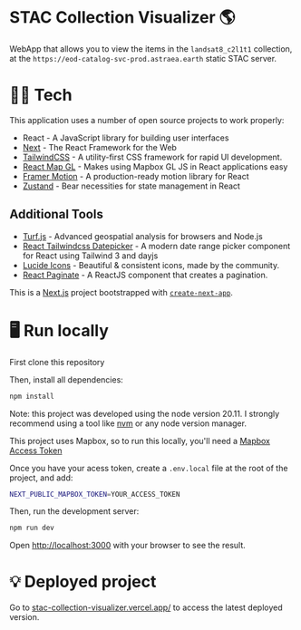 # STAC Collection Visualizer 🌎

WebApp that allows you to view the items in the `landsat8_c2l1t1` collection, at the `https://eod-catalog-svc-prod.astraea.earth` static STAC server.

# 🧑‍💻 Tech

This application uses a number of open source projects to work properly:

- React - A JavaScript library for building user interfaces 
- [Next](https://nextjs.org/) - The React Framework for the Web
- [TailwindCSS](https://tailwindcss.com/) - A utility-first CSS framework for rapid UI development.
- [React Map GL](https://visgl.github.io/react-map-gl/) - Makes using Mapbox GL JS in React applications easy
- [Framer Motion](https://www.framer.com/motion/) - A production-ready motion library for React
- [Zustand](https://zustand-demo.pmnd.rs/) - Bear necessities for state management in React

## Additional Tools
- [Turf.js](https://turfjs.org/) - Advanced geospatial analysis for browsers and Node.js
- [React Tailwindcss Datepicker](https://react-tailwindcss-datepicker.vercel.app/) - A modern date range picker component for React using Tailwind 3 and dayjs
- [Lucide Icons](https://lucide.dev/) - Beautiful & consistent icons, made by the community.
- [React Paginate](https://github.com/AdeleD/react-paginate) - A ReactJS component that creates a pagination.

This is a [Next.js](https://nextjs.org/) project bootstrapped with [`create-next-app`](https://github.com/vercel/next.js/tree/canary/packages/create-next-app).   

# 🖥️ Run locally
First clone this repository

Then, install all dependencies:

```bash
npm install
```

Note: this project was developed using the node version 20.11. I strongly recommend using a tool like [nvm](https://github.com/nvm-sh/nvm) or any node version manager.


This project uses Mapbox, so to run this locally, you'll need a [Mapbox Access Token](https://docs.mapbox.com/help/getting-started/access-tokens/)

Once you have your acess token, create a `.env.local` file at the root of the project, and add:

```bash
NEXT_PUBLIC_MAPBOX_TOKEN=YOUR_ACCESS_TOKEN
```

Then, run the development server:

```bash
npm run dev
```

Open [http://localhost:3000](http://localhost:3000) with your browser to see the result.


# 💡 Deployed project

Go to [stac-collection-visualizer.vercel.app/](https://stac-collection-visualizer.vercel.app/) to access the latest deployed version.

